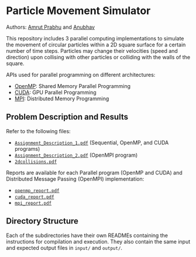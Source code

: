 # Particle Movement Simulator

Authors: [Amrut Prabhu](https://github.com/amrut-prabhu) and [Anubhav](https://github.com/anubh-v)

This repository includes 3 parallel computing implementations to simulate the movement of circular particles within a 2D square surface for a certain number of time steps. Particles may change their velocities (speed and direction) upon collising with other particles or colliding with the walls of the square.

APIs used for parallel programming on different architectures:
- [OpenMP](https://computing.llnl.gov/tutorials/openMP/): Shared Memory Parallel Programming
- [CUDA](https://docs.nvidia.com/cuda/cuda-c-programming-guide/index.html): GPU Parallel Programming
- [MPI](https://computing.llnl.gov/tutorials/mpi/): Distributed Memory Programming

## Problem Description and Results

Refer to the following files:

- [`Assignment_Description_1.pdf`](./Assignment_Description_1.pdf) (Sequential, OpenMP, and CUDA programs)
- [`Assignment_Description_2.pdf`](./Assignment_Description_2.pdf) (OpenMPI program)
- [`2dcollisions.pdf`](./2dcollisions.pdf)

Reports are available for each Parallel program (OpenMP and CUDA) and Distributed Message Passing (OpenMPI) implementation:

- [`openmp_report.pdf`](./openmp_report.pdf)
- [`cuda_report.pdf`](./cuda_report.pdf)
- [`mpi_report.pdf`](./mpi_report.pdf)

## Directory Structure

Each of the subdirectories have their own READMEs containing the instructions for compilation and execution. 
They also contain the same input and expected output files in `input/` and `output/`.

